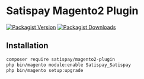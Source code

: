 # Satispay Magento2 Plugin

[![Packagist Version](https://img.shields.io/packagist/v/satispay/magento2-plugin.svg?style=flat-square)](https://packagist.org/packages/satispay/magento2-plugin)
[![Packagist Downloads](https://img.shields.io/packagist/dt/satispay/magento2-plugin.svg?style=flat-square)](https://packagist.org/packages/satispay/magento2-plugin)

## Installation

```bash
composer require satispay/magento2-plugin
php bin/magento module:enable Satispay_Satispay
php bin/magento setup:upgrade
```
